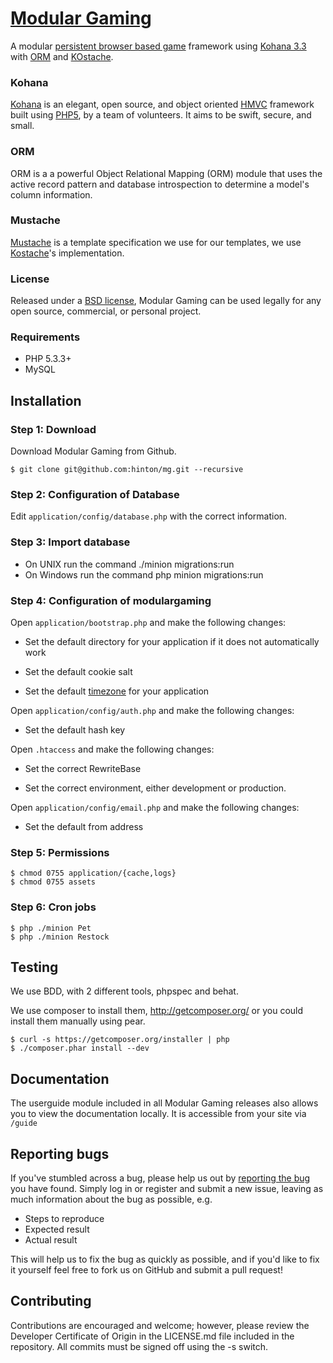 # [Modular Gaming](http://www.modulargaming.com)

A modular [persistent browser based game](http://www.pbbg.org) framework using [Kohana 3.3](https://github.com/kohana/core) with [ORM](https://github.com/kohana/orm) and [KOstache](https://github.com/zombor/KOstache).

### Kohana

[Kohana](http://kohanaframework.org) is an elegant, open source, and object oriented [HMVC](http://en.wikipedia.org/wiki/Hierarchical_model%E2%80%93view%E2%80%93controller) framework built using [PHP5](http://www.php.net), by a team of volunteers.
It aims to be swift, secure, and small.

### ORM

ORM is a a powerful Object Relational Mapping (ORM) module that uses the active record pattern and database introspection to determine a model's column information. 

### Mustache

[Mustache](https://github.com/mustache) is a template specification we use for our templates, we use [Kostache](https://github.com/zombor/KOstache)'s implementation.

### License

Released under a [BSD license](http://www.modulargaming.com/license), Modular Gaming can be used legally for any open source,
 commercial, or personal project.

### Requirements

* PHP 5.3.3+
* MySQL

## Installation

### Step 1: Download

Download Modular Gaming from Github.

	$ git clone git@github.com:hinton/mg.git --recursive

### Step 2: Configuration of Database

Edit `application/config/database.php` with the correct information.

### Step 3: Import database

* On UNIX run the command ./minion migrations:run
* On Windows run the command php minion migrations:run

### Step 4: Configuration of modulargaming

Open `application/bootstrap.php` and make the following changes: 

* Set the default directory for your application if it does not automatically work

* Set the default cookie salt

* Set the default [timezone](http://php.net/timezones) for your application

Open `application/config/auth.php` and make the following changes:

* Set the default hash key

Open `.htaccess` and make the following changes:

* Set the correct RewriteBase

* Set the correct environment, either development or production.


Open `application/config/email.php` and make the following changes:

* Set the default from address

### Step 5: Permissions

	$ chmod 0755 application/{cache,logs}
	$ chmod 0755 assets

### Step 6: Cron jobs

	$ php ./minion Pet
	$ php ./minion Restock

## Testing

We use BDD, with 2 different tools, phpspec and behat.

We use composer to install them, http://getcomposer.org/ or you could install them manually using pear.

	$ curl -s https://getcomposer.org/installer | php
	$ ./composer.phar install --dev

## Documentation

The userguide module included in all Modular Gaming releases also allows you to view the documentation locally. It is accessible from your site via `/guide`

## Reporting bugs

If you've stumbled across a bug, please help us out by [reporting the bug](https://github.com/hinton/mg/issues?state=open) you have found. Simply log in or register and submit a new issue, leaving as much information about the bug as possible, e.g.

* Steps to reproduce
* Expected result
* Actual result

This will help us to fix the bug as quickly as possible, and if you'd like to fix it yourself feel free to fork us on GitHub and submit a pull request!

## Contributing

Contributions are encouraged and welcome; however, please review the Developer Certificate of Origin in the LICENSE.md file included in the repository. All commits must be signed off using the -s switch.
